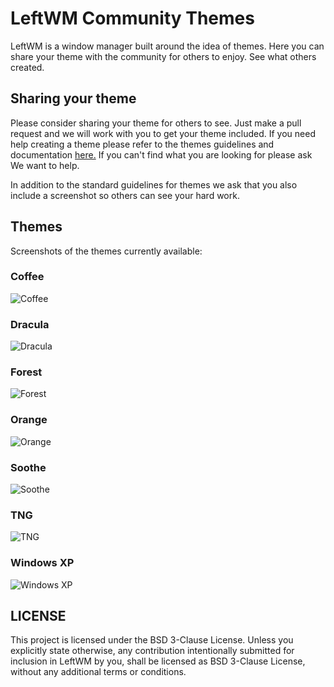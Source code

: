 # LeftWM Community Themes

LeftWM is a window manager built around the idea of themes.
Here you can share your theme with the community for others to enjoy.
See what others created.

## Sharing your theme

Please consider sharing your theme for others to see. Just make a pull request and we will work with you to get your theme included.
If you need help creating a theme please refer to the themes guidelines and documentation [here.](https://github.com/leftwm/leftwm/tree/master/themes)
If you can't find what you are looking for please ask We want to help.

In addition to the standard guidelines for themes we ask that you also include a screenshot so others can see your hard work.

## Themes

Screenshots of the themes currently available:

### Coffee

![Coffee](screenshots/Coffee.jpg)

### Dracula

![Dracula](screenshots/dracula.png)

### Forest

![Forest](https://github.com/lex148/forest/raw/master/forest_screenshot.png)

### Orange

![Orange](screenshots/orange.png)

### Soothe

![Soothe](screenshots/soothe.png)

### TNG

![TNG](screenshots/tng.jpg)

### Windows XP

![Windows XP](screenshots/xp.png)

## LICENSE

This project is licensed under the BSD 3-Clause License.
Unless you explicitly state otherwise, any contribution intentionally submitted for inclusion in LeftWM by you, shall be licensed as BSD 3-Clause License, without any additional terms or conditions.
